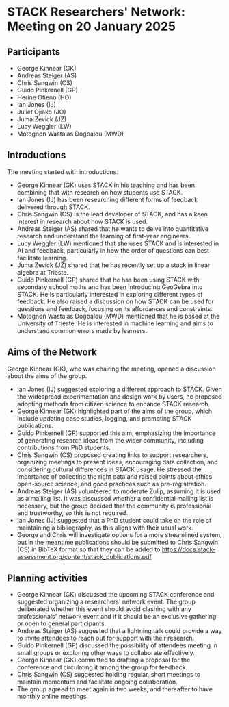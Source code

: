 # STACK Researchers' Network: Meeting on 20 January 2025

## Participants

 - George Kinnear (GK)
 - Andreas Steiger (AS)
 - Chris Sangwin (CS)
 - Guido Pinkernell (GP)
 - Herine Otieno (HO)
 - Ian Jones (IJ)
 - Juliet Ojiako (JO)
 - Juma Zevick (JZ)
 - Lucy Weggler (LW)
 - Motognon Wastalas Dogbalou (MWD)

## Introductions

The meeting started with introductions.

- George Kinnear (GK) uses STACK in his teaching and has been combining that with research on how students use STACK.
- Ian Jones (IJ) has been researching different forms of feedback delivered through STACK.
- Chris Sangwin (CS) is the lead developer of STACK, and has a keen interest in research about how STACK is used.
- Andreas Steiger (AS) shared that he wants to delve into quantitative research and understand the learning of first-year engineers. 
- Lucy Weggler (LW) mentioned that she uses STACK and is interested in AI and feedback, particularly in how the order of questions can best facilitate learning.
- Juma Zevick (JZ) shared that he has recently set up a stack in linear algebra at Trieste.
- Guido Pinkernell (GP) shared that he has been using STACK with secondary school maths and has been introducing GeoGebra into STACK. He is particularly interested in exploring different types of feedback. He also raised a discussion on how STACK can be used for questions and feedback, focusing on its affordances and constraints. 
- Motognon Wastalas Dogbalou (MWD) mentioned that he is based at the University of Trieste. He is interested in machine learning and aims to understand common errors made by learners.

## Aims of the Network

George Kinnear (GK), who was chairing the meeting, opened a discussion about the aims of the group.

- Ian Jones (IJ) suggested exploring a different approach to STACK. Given the widespread experimentation and design work by users, he proposed adopting methods from citizen science to enhance STACK research.
- George Kinnear (GK) highlighted part of the aims of the group, which include updating case studies, logging, and promoting STACK publications.
- Guido Pinkernell (GP) supported this aim, emphasizing the importance of generating research ideas from the wider community, including contributions from PhD students.
- Chris Sangwin (CS) proposed creating links to support researchers, organizing meetings to present ideas, encouraging data collection, and considering cultural differences in STACK usage. He stressed the importance of collecting the right data and raised points about ethics, open-source science, and good practices such as pre-registration.
- Andreas Steiger (AS) volunteered to moderate Zulip, assuming it is used as a mailing list. It was discussed whether a confidential mailing list is necessary, but the group decided that the community is professional and trustworthy, so this is not required.
- Ian Jones (IJ) suggested that a PhD student could take on the role of maintaining a bibliography, as this aligns with their usual work. 
- George and Chris will investigate options for a more streamlined system, but in the meantime publications should be submitted to Chris Sangwin (CS) in BibTeX format so that they can be added to https://docs.stack-assessment.org/content/stack_publications.pdf

## Planning activities

- George Kinnear (GK) discussed the upcoming STACK conference and suggested organizing a researchers' network event. The group deliberated whether this event should avoid clashing with any professionals' network event and if it should be an exclusive gathering or open to general participants.
- Andreas Steiger (AS) suggested that a lightning talk could provide a way to invite attendees to reach out for support with their research.
- Guido Pinkernell (GP) discussed the possibility of attendees meeting in small groups or exploring other ways to collaborate effectively.
- George Kinnear (GK) committed to drafting a proposal for the conference and circulating it among the group for feedback.
- Chris Sangwin (CS) suggested holding regular, short meetings to maintain momentum and facilitate ongoing collaboration.
- The group agreed to meet again in two weeks, and thereafter to have monthly online meetings.

